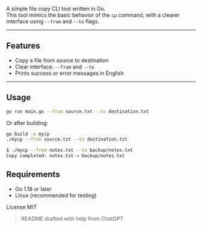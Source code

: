 A simple file copy CLI tool written in Go.  
This tool mimics the basic behavior of the `cp` command, with a clearer interface using `--from` and `--to` flags.

---

## Features

- Copy a file from source to destination
- Clear interface: `--from` and `--to`
- Prints success or error messages in English

---

## Usage

```bash
go run main.go --from source.txt --to destination.txt
```
Or after building:
```bash
go build -o mycp
./mycp --from source.txt --to destination.txt
```
```bash
$ ./mycp --from notes.txt --to backup/notes.txt
Copy completed: notes.txt → backup/notes.txt
```

## Requirements
- Go 1.18 or later
- Linux (recommended for testing)

License
MIT
> README drafted with help from ChatGPT
